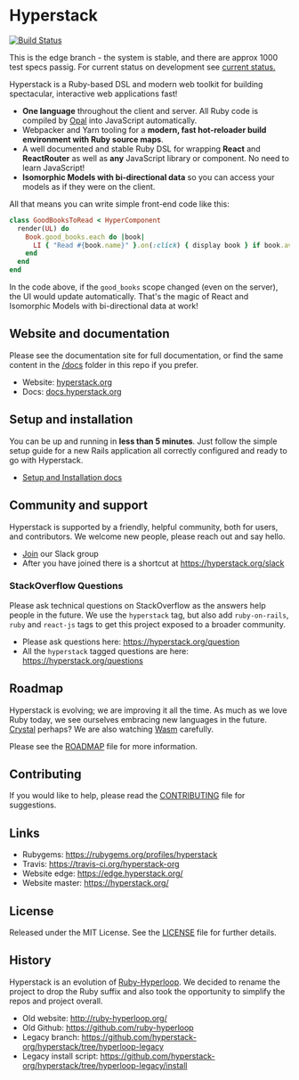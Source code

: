 # Hyperstack
[![Build Status](https://travis-ci.com/hyperstack-org/hyperstack.svg?branch=edge)](https://travis-ci.com/hyperstack-org/hyperstack)

This is the edge branch - the system is stable, and there are approx 1000 test specs passig.  For current status on development see [current status.](https://github.com/hyperstack-org/hyperstack/blob/edge/current-status.md)

Hyperstack is a Ruby-based DSL and modern web toolkit for building spectacular, interactive web applications fast!

+ **One language** throughout the client and server. All Ruby code is compiled by [Opal](https://opalrb.com/) into JavaScript automatically.
+ Webpacker and Yarn tooling for a **modern, fast hot-reloader build environment with Ruby source maps**.
+ A well documented and stable Ruby DSL for wrapping **React** and **ReactRouter** as well as **any** JavaScript library or component. No need to learn JavaScript!
+ **Isomorphic Models with bi-directional data** so you can access your models as if they were on the client.

All that means you can write simple front-end code like this:

```ruby
class GoodBooksToRead < HyperComponent
  render(UL) do
    Book.good_books.each do |book|
      LI { "Read #{book.name}" }.on(:click) { display book } if book.available?
    end
  end
end
```

In the code above, if the `good_books` scope changed (even on the server), the UI would update automatically. That's the magic of React and Isomorphic Models with bi-directional data at work!

## Website and documentation

Please see the documentation site for full documentation, or find the same content in the [/docs](/docs) folder in this repo if you prefer.

+ Website: [hyperstack.org](https://hyperstack.org)
+ Docs: [docs.hyperstack.org](https://docs.hyperstack.org/)

## Setup and installation

You can be up and running in **less than 5 minutes**. Just follow the simple setup guide for a new Rails application all correctly configured and ready to go with Hyperstack.

+ [Setup and Installation docs](https://docs.hyperstack.org/installation/man-installation)

## Community and support

Hyperstack is supported by a friendly, helpful community, both for users, and contributors. We welcome new people, please reach out and say hello.

+ [Join](https://join.slack.com/t/hyperstack-org/shared_invite/enQtNTg4NTI5NzQyNTYyLWQ4YTZlMGU0OGIxMDQzZGIxMjNlOGY5MjRhOTdlMWUzZWYyMTMzYWJkNTZmZDRhMDEzODA0NWRkMDM4MjdmNDE) our Slack group
+ After you have joined there is a shortcut at https://hyperstack.org/slack

### StackOverflow Questions

Please ask technical questions on StackOverflow as the answers help people in the future. We use the `hyperstack` tag, but also add `ruby-on-rails`, `ruby` and `react-js` tags to get this project exposed to a broader community.

+ Please ask questions here: https://hyperstack.org/question
+ All the `hyperstack` tagged questions are here: https://hyperstack.org/questions

## Roadmap

Hyperstack is evolving; we are improving it all the time. As much as we love Ruby today, we see ourselves embracing new languages in the future. [Crystal](https://crystal-lang.org/) perhaps? We are also watching [Wasm](https://webassembly.org/) carefully.

Please see the  [ROADMAP][] file for more information.

[roadmap]: ROADMAP.md
[current status]: current-status.md

## Contributing

If you would like to help, please read the [CONTRIBUTING][] file for suggestions.

[contributing]: CONTRIBUTING.md

## Links

+ Rubygems: https://rubygems.org/profiles/hyperstack
+ Travis: https://travis-ci.org/hyperstack-org
+ Website edge: https://edge.hyperstack.org/
+ Website master: https://hyperstack.org/

## License

Released under the MIT License.  See the [LICENSE][] file for further details.

[license]: LICENSE

## History

Hyperstack is an evolution of [Ruby-Hyperloop](https://github.com/ruby-hyperloop). We decided to rename the project to drop the Ruby suffix and also took the opportunity to simplify the repos and project overall.

+ Old website: http://ruby-hyperloop.org/
+ Old Github: https://github.com/ruby-hyperloop
+ Legacy branch: https://github.com/hyperstack-org/hyperstack/tree/hyperloop-legacy
+ Legacy install script: https://github.com/hyperstack-org/hyperstack/tree/hyperloop-legacy/install
 
